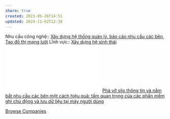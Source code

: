 ```yaml
---
share: true
created: 2023-05-26T14:51
updated: 2024-11-02T12:38
---
```

Nhu cầu công nghệ:: [Xây dựng hệ thống quản lý, báo cáo nhu cầu các bên](../../Nhu%20c%E1%BA%A7u%20c%C3%B4ng%20ngh%E1%BB%87/H%E1%BB%87%20th%E1%BB%91ng%20th%C3%B4ng%20tin/X%C3%A2y%20d%E1%BB%B1ng%20h%E1%BB%87%20th%E1%BB%91ng%20qu%E1%BA%A3n%20l%C3%BD,%20b%C3%A1o%20c%C3%A1o%20nhu%20c%E1%BA%A7u%20c%C3%A1c%20b%C3%AAn.md), [Tạo đồ thị mạng lưới](../../Nhu%20c%E1%BA%A7u%20c%C3%B4ng%20ngh%E1%BB%87/X%C3%A1c%20%C4%91%E1%BB%8Bnh%20m%E1%BA%ABu%20h%C3%ACnh/T%E1%BA%A1o%20%C4%91%E1%BB%93%20th%E1%BB%8B%20m%E1%BA%A1ng%20l%C6%B0%E1%BB%9Bi.md)
Lĩnh vực:: [Xây dựng hệ sinh thái](../../L%C4%A9nh%20v%E1%BB%B1c/X%C3%A2y%20d%E1%BB%B1ng%20h%E1%BB%87%20sinh%20th%C3%A1i.md)
![A SURVEY OF STAKEHOLDER VISUALIZATION APPROACHES.pdf](../../../attachments/A%20SURVEY%20OF%20STAKEHOLDER%20VISUALIZATION%20APPROACHES.pdf)
[Phá vỡ silo thông tin và nắm bắt nhu cầu các bên một cách hiệu quả: tầm quan trọng của các phần mềm ghi chú động và lưu dữ liệu tại máy người dùng](../../../%F0%9F%93%90%20D%E1%BB%B1%20%C3%A1n/C%C3%B4ng%20c%E1%BB%A5%20cho%20h%E1%BB%87%20sinh%20th%C3%A1i/9%20Blog/Vai%20tr%C3%B2%20c%E1%BB%A7a%20c%C3%A1c%20ph%E1%BA%A7n%20m%E1%BB%81m%20ghi%20ch%C3%BA%20%C4%91%E1%BB%99ng%20l%C6%B0u%20d%E1%BB%AF%20li%E1%BB%87u%20t%E1%BA%A1i%20m%C3%A1y%20ng%C6%B0%E1%BB%9Di%20d%C3%B9ng%20v%C3%A0%20%E1%BB%9F%20%C4%91%E1%BB%8Bnh%20d%E1%BA%A1ng%20%C4%91%C6%A1n%20gi%E1%BA%A3n.md)

[Browse Companies](https://www.partnerbase.com/app/search/?utmCampaign=Partnerbase+Welcome+Email&utmMedium=email&hsmi=214590202&utmContent=214590202&utmSource=hs_automation&country=Vietnam&sort=partnerbase_score|desc&limit=200)
